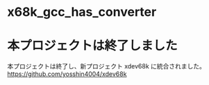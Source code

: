 # x68k_gcc_has_converter


# 本プロジェクトは終了しました

本プロジェクトは終了し、新プロジェクト xdev68k に統合されました。  
https://github.com/yosshin4004/xdev68k


